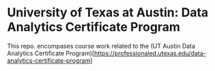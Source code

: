 # University of Texas at Austin: Data Analytics Certificate Program

This repo. encompases course work related to the (UT Austin Data Analytics Certificate Program)[https://professionaled.utexas.edu/data-analytics-certificate-program]
